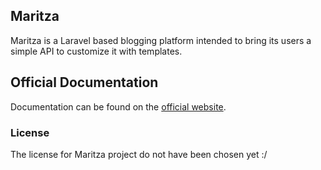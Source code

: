 ## Maritza

Maritza is a Laravel based blogging platform intended to bring its users a simple API to customize it with templates.

## Official Documentation

Documentation can be found on the [official website](http://maritza.jtrezza.com/docs).

### License

The license for Maritza project do not have been chosen yet :/